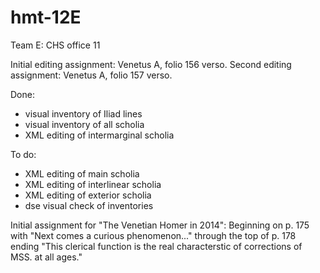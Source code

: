 hmt-12E
=======

Team E: CHS office 11

Initial editing assignment: Venetus A, folio 156 verso.
Second editing assignment: Venetus A, folio 157 verso.

Done:
- visual inventory of Iliad lines
- visual inventory of all scholia
- XML editing of intermarginal scholia

To do:
- XML editing of main scholia
- XML editing of interlinear scholia
- XML editing of exterior scholia
- dse visual check of inventories

Initial assignment for "The Venetian Homer in 2014": Beginning on p. 175 with "Next comes a curious phenomenon..." through the top of p. 178 ending "This clerical function is the real characterstic of corrections of MSS. at all ages."



